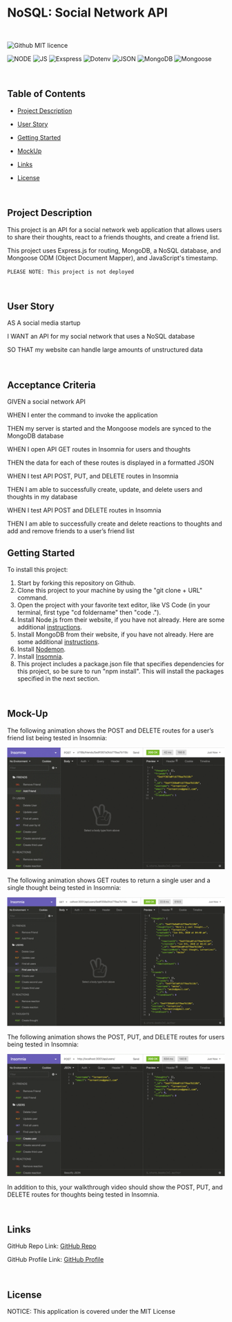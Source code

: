 # NoSQL: Social Network API

<br>

![Github MIT licence](https://img.shields.io/badge/license-MIT-limegreen)

![NODE](https://img.shields.io/badge/-Node.js-orange) ![JS](https://img.shields.io/badge/-JS-yellow) ![Exspress](https://img.shields.io/badge/-Express.js-darkred) ![Dotenv](https://img.shields.io/badge/-Dotenv-purple)  ![JSON](https://img.shields.io/badge/JSON-0F2BF2) ![MongoDB](https://img.shields.io/badge/-MongoDB-blue) ![Mongoose](https://img.shields.io/badge/-Mongoose-darkgreen) 

<br>

## Table of Contents


* [Project Description](#project-description)

* [User Story](#user-story)

* [Getting Started](#getting-started)

* [MockUp](#mockup)
 
* [Links](#links)

* [License](#license)

<br>

## Project Description

This project is an API for a social network web application that allows users to share their thoughts, react to a friends thoughts, and create a friend list. 

This project uses Express.js for routing, MongoDB, a NoSQL database, and Mongoose ODM (Object Document Mapper), and JavaScript's timestamp. 

`PLEASE NOTE: This project is not deployed`

<br>

## User Story

AS A social media startup

I WANT an API for my social network that uses a NoSQL database

SO THAT my website can handle large amounts of unstructured data


<br>

## Acceptance Criteria

GIVEN a social network API

WHEN I enter the command to invoke the application

THEN my server is started and the Mongoose models are synced to the MongoDB database

WHEN I open API GET routes in Insomnia for users and thoughts

THEN the data for each of these routes is displayed in a formatted JSON

WHEN I test API POST, PUT, and DELETE routes in Insomnia

THEN I am able to successfully create, update, and delete users and thoughts in my database

WHEN I test API POST and DELETE routes in Insomnia

THEN I am able to successfully create and delete reactions to thoughts and add and remove friends to a user’s friend list


## Getting Started

To install this project: 
1. Start by forking this repository on Github. 
2. Clone this project to your machine by using the "git clone + URL" command. 
3. Open the project with your favorite text editor, like VS Code (in your terminal, first type "cd foldername" then "code ."). 
4. Install Node.js from their website, if you have not already. Here are some additional [instructions](https://coding-boot-camp.github.io/full-stack/nodejs/how-to-install-nodejs).
5. Install MongoDB from their website, if you have not already. Here are some additional [instructions](https://coding-boot-camp.github.io/full-stack/mongodb/how-to-install-mongodb).
6. Install [Nodemon](https://www.npmjs.com/package/nodemon).
7. Install [Insomnia](https://insomnia.rest/download). 
8. This project includes a package.json file that specifies dependencies for this project, so be sure to run "npm install". This will install the packages specified in the next section. 

<br>

## Mock-Up

The following animation shows the POST and DELETE routes for a user’s friend list being tested in Insomnia:

![Alt text](assets/18-nosql-homework-demo-04.gif)



The following animation shows GET routes to return a single user and a single thought being tested in Insomnia:

![Alt text](assets/18-nosql-homework-demo-02.gif)



The following animation shows the POST, PUT, and DELETE routes for users being tested in Insomnia:

![Alt text](assets/18-nosql-homework-demo-03.gif)


In addition to this, your walkthrough video should show the POST, PUT, and DELETE routes for thoughts being tested in Insomnia.

<br>

## Links

GitHub Repo Link:   <a href="https://github.com/WHT-RBT/MVC-Tech-Blog.git">GitHub Repo </a>

GitHub Profile Link: <a href="https://github.com/WHT-RBT"> GitHub Profile </a>

<br>

## License

NOTICE: This application is covered under the MIT License
